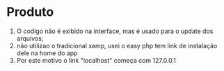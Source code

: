 # Produto

1. O codigo não é exibido na interface, mas é usado para o update dos arquivos;
2. não utilizao o tradicional xamp, usei o easy php tem link de instalação dele na home do app
3. Por este motivo o link "localhost" começa com 127.0.0.1

